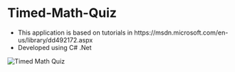 # Timed-Math-Quiz
<ul>
<li>This application is based on tutorials in https://msdn.microsoft.com/en-us/library/dd492172.aspx</li>
<li>Developed using C# .Net</li>
</ul>
<img src="https://i-msdn.sec.s-msft.com/dynimg/IC700116.png" title="Timed Math Quiz"/>
